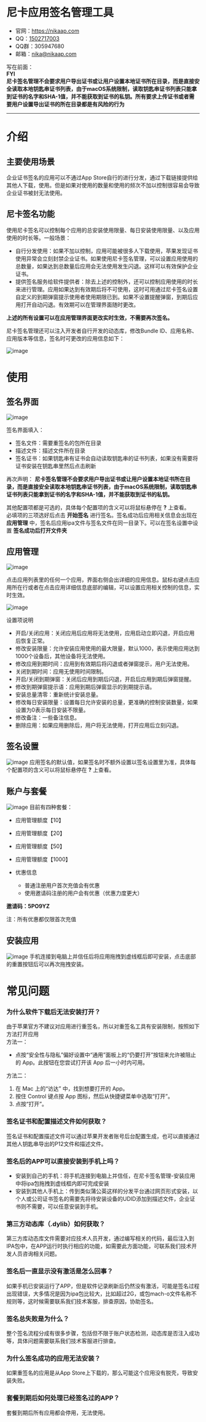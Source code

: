 # 尼卡应用签名管理工具
- 官网：https://nikaap.com
- QQ：[1502717003](http://wpa.qq.com/msgrd?v=3&uin=1502717003&site=qq&menu=yes)
- QQ群：305947680
- 邮箱：nika@nikaap.com

写在前面：<br>
**FYI**<br>
**尼卡签名管理不会要求用户导出证书或让用户设置本地证书所在目录，而是直接安全读取本地钥匙串证书列表，由于macOS系统限制，读取钥匙串证书列表只能拿到证书的名字和SHA-1值，并不能获取到证书的私钥。所有要求上传证书或者需要用户设置导出证书的所在目录都是有风险的行为**

---
# 介绍
## 主要使用场景
企业证书签名的应用可以不通过App Store自行的进行分发，通过下载链接提供给其他人下载，使用。但是如果对使用的数量和使用的频次不加以控制很容易会导致企业证书被封无法使用。
## 尼卡签名功能
使用尼卡签名可以控制每个应用的总安装使用限量、每日安装使用限量、以及应用使用的时长等。一般场景：
- 自行分发使用：如果不加以控制，应用可能被很多人下载使用，苹果发现证书使用异常会立刻封禁企业证书。如果使用尼卡签名管理，可以设置应用使用的总数量，如果达到总数量后应用会无法使用发生闪退。这样可以有效保护企业证书。
- 提供签名服务给软件提供者：除去上述的控制外，还可以控制应用使用的时长来进行管理。应用如果达到有效期后将不可使用，这时可用通过尼卡签名设置自定义的到期弹窗提示使用者使用期限已到。如果不设置提醒弹窗，到期后应用打开自动闪退。有效期可以在管理界面随时更改。

**上述的所有设置可以在应用管理界面更改实时生效，不需要再次签名。**

尼卡签名管理还可以注入开发者自行开发的动态库，修改Bundle ID、应用名称、应用版本等信息，签名时可更改的应用信息如下：

![image](https://user-images.githubusercontent.com/99250217/192142683-b80ad846-f220-407b-893b-dc471955178b.png)

# 使用
## 签名界面
![image](https://user-images.githubusercontent.com/99250217/192143437-88a60771-956a-4eec-8e62-20e3539300e3.png)

签名界面填入：
- 签名文件：需要重签名的包所在目录
- 描述文件：描述文件所在目录
- 签名证书：如果钥匙串有证书会自动读取钥匙串的证书列表，如果没有需要将证书安装在钥匙串里然后点击刷新

再次声明：
**尼卡签名管理不会要求用户导出证书或让用户设置本地证书所在目录，而是直接安全读取本地钥匙串证书列表，由于macOS系统限制，读取钥匙串证书列表只能拿到证书的名字和SHA-1值，并不能获取到证书的私钥。**

其他配置项都是可选的，具体每个配置项的含义可以将鼠标悬停在 **?** 上查看。<br>
必填项的三项选好后点击 **开始签名** 进行签名。签名成功后应用相关信息会出现在 **应用管理** 中，签名后应用ipa文件与签名文件在同一目录下。可以在签名设置中设置 **签名成功后打开文件夹**

## 应用管理
![image](https://user-images.githubusercontent.com/99250217/192144040-020a479f-9cec-40aa-b9b2-6988bbe3f803.png)

点击应用列表里的任何一个应用，界面右侧会出详细的应用信息。鼠标右键点击应用所在行或者在点击应用详细信息底部的编辑，可以设置应用相关控制的信息，实时生效。

![image](https://user-images.githubusercontent.com/99250217/192144704-eea28ad5-670c-4596-a689-7fb7eb512697.png)

设置项说明
- 开启/关闭应用：关闭应用后应用将无法使用，应用启动立即闪退，开启应用后恢复正常。
- 修改安装限量：允许安装应用使用的最大限量，默认1000，表示使用应用达到1000个设备后，其他设备将无法使用。
- 修改应用到期时间：应用到有效期后将闪退或者弹窗提示，用户无法使用。
- 关闭到期时间：应用无使用时间限制。
- 开启/关闭到期弹窗：关闭后应用到期后闪退，开启后应用到期后弹窗提醒。
- 修改到期弹窗提示语：应用到期后弹窗显示的到期提示语。
- 安装总量清零：重新统计安装总量。
- 修改每日安装限量：设置每日允许安装的总量，更准确的控制安装数量，如果设置为0表示每日安装不限量。
- 修改备注：一些备注信息。
- 删除应用：如果应用删除后，用户将无法使用，打开应用后立刻闪退。

## 签名设置
![image](https://user-images.githubusercontent.com/99250217/192145124-33c848d6-ccd3-44df-baff-230d346e63ac.png)
应用签名的默认值，如果签名时不额外设置以签名设置里为准，具体每个配置项的含义可以将鼠标悬停在 **?** 上查看。

## 账户与套餐
![image](https://user-images.githubusercontent.com/99250217/192145342-605a32ac-a350-4abd-bd11-f7edc3918c60.png)
目前有四种套餐：
- 应用管理额度【10】
- 应用管理额度【20】
- 应用管理额度【50】
- 应用管理额度【1000】

- 优惠信息
  - 普通注册用户首次充值会有优惠
  - 使用邀请码注册的用户会有优惠（优惠力度更大）

**邀请码：5PO9YZ** 

注：所有优惠都仅限首次充值

## 安装应用
![image](https://user-images.githubusercontent.com/99250217/192145745-912875c0-b75b-4b43-845c-05bb8d230294.png)
手机连接到电脑上并信任后将应用拖拽到虚线框后即可安装，点击底部的重置按钮后可以再次拖拽安装。

# 常见问题
### 为什么软件下载后无法安装打开？<br>
由于苹果官方不建议对应用进行重签名，所以对重签名工具有安装限制，按照如下方法打开应用<br>
方法一：
- 点按“安全性与隐私”偏好设置中“通用”面板上的“仍要打开”按钮来允许被阻止的 App。此按钮在您尝试打开该 App 后一小时内可用。

方法二：
  1. 在 Mac 上的“访达” 中，找到想要打开的 App。
  2. 按住 Control 键点按 App 图标，然后从快捷键菜单中选取“打开”。
  3. 点按“打开”。
### 签名证书和配置描述文件如何获取？
签名证书和配置描述文件可以通过苹果开发者账号后台配置生成，也可以直接通过其他人钥匙串导出的P12文件和描述文件。
### 签名后的APP可以直接安装到手机上吗？
- 安装到自己的手机：将手机连接到电脑上并信任，在尼卡签名管理-安装应用中将ipa包拖拽到虚线框内即可完成安装
- 安装到其他人手机上：传到类似蒲公英这样的分发平台通过网页形式安装，以个人或公司证书签名的需要先将待安装设备的UDID添加到描述文件，企业证书则不需要，可以任意安装到手机。
### 第三方动态库（.dylib）如何获取？
第三方库动态库文件需要对应技术人员开发，通过编写相关的代码，最后注入到IPA包中，在APP运行时执行相应的功能，如需要此方面功能，可联系我们技术开发人员咨询相关问题。

### 签名后一直显示没有激活是怎么回事？
如果手机已安装运行了APP，但是软件记录刷新后仍然没有激活，可能是签名过程出现错误，大多情况是因为ipa包比较大，比如超过2G，或包mach-o文件名称不规则等，这时候需要联系我们技术客服，排查原因，协助签名。

### 签名总失败是为什么？
整个签名流程分成有很多步骤，包括但不限于账户状态检测，动态库是否注入成功等，具体问题需要联系我们技术客服进行排查。

### 为什么签名成功的应用无法安装？
如果重签名的应用是从App Store上下载的，那么可能这个应用没有脱壳，导致安装失败。

### 套餐到期后如何处理已经签名过的APP？
套餐到期后所有应用都会停用，无法使用。
